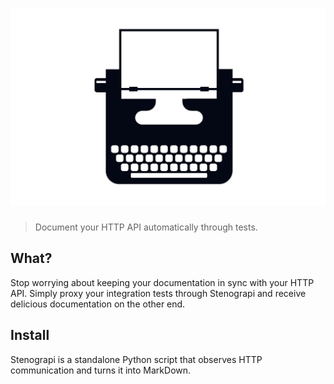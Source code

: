 # [![Stenograpi](docs/img/header.png)](https://github.com/michaelmcmillan/Stenograpi)

> Document your HTTP API automatically through tests.

## What?
Stop worrying about keeping your documentation in sync with your HTTP API. Simply proxy your integration tests through Stenograpi and receive delicious documentation on the other end.

## Install
Stenograpi is a standalone Python script that observes HTTP communication and turns it into MarkDown.
